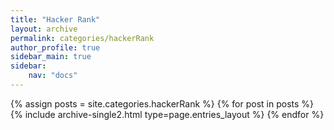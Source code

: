 ```yaml
---
title: "Hacker Rank"
layout: archive
permalink: categories/hackerRank
author_profile: true
sidebar_main: true
sidebar:
    nav: "docs"
---
```


{% assign posts = site.categories.hackerRank %}
{% for post in posts %} {% include archive-single2.html type=page.entries_layout %} {% endfor %}
